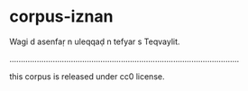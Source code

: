 # corpus-iznan
Wagi d asenfaṛ n uleqqaḍ n tefyar s Teqvaylit.

.....................................................................................................

this corpus is released under cc0 license.
